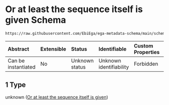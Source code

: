 # Or at least the sequence itself is given Schema

```txt
https://raw.githubusercontent.com/EbiEga/ega-metadata-schema/main/schemas/EGA.common-definitions.json#/definitions/genomicSequenceDescriptor/anyOf/1
```



| Abstract            | Extensible | Status         | Identifiable            | Custom Properties | Additional Properties | Access Restrictions | Defined In                                                                                           |
| :------------------ | :--------- | :------------- | :---------------------- | :---------------- | :-------------------- | :------------------ | :--------------------------------------------------------------------------------------------------- |
| Can be instantiated | No         | Unknown status | Unknown identifiability | Forbidden         | Allowed               | none                | [EGA.common-definitions.json\*](../../../schemas/EGA.common-definitions.json "open original schema") |

## 1 Type

unknown ([Or at least the sequence itself is given](ega-12-definitions-genomic-sequence-descriptor-anyof-or-at-least-the-sequence-itself-is-given.md))

